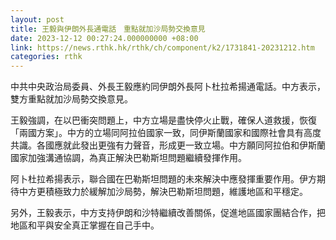 ```yaml
---
layout: post
title: 王毅與伊朗外長通電話　重點就加沙局勢交換意見
date: 2023-12-12 00:27:24.000000000 +08:00
link: https://news.rthk.hk/rthk/ch/component/k2/1731841-20231212.htm
categories: rthk
---
```


中共中央政治局委員、外長王毅應約同伊朗外長阿卜杜拉希揚通電話。中方表示，雙方重點就加沙局勢交換意見。

王毅強調，在以巴衝突問題上，中方立場是盡快停火止戰，確保人道救援，恢復「兩國方案」。中方的立場同阿拉伯國家一致，同伊斯蘭國家和國際社會具有高度共識。各國應就此發出更強有力聲音，形成更一致立場。中方願同阿拉伯和伊斯蘭國家加強溝通協調，為真正解決巴勒斯坦問題繼續發揮作用。

阿卜杜拉希揚表示，聯合國在巴勒斯坦問題的未來解決中應發揮重要作用。伊方期待中方更積極致力於緩解加沙局勢，解決巴勒斯坦問題，維護地區和平穩定。

另外，王毅表示，中方支持伊朗和沙特繼續改善關係，促進地區國家團結合作，把地區和平與安全真正掌握在自己手中。
